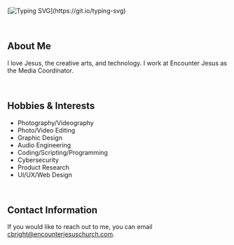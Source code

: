  [![Typing SVG](https://readme-typing-svg.herokuapp.com?font=Open+Sans&weight=600&size=30&pause=1000&color=78C1F7&width=435&lines=%F0%9F%91%8B+Hi%2C+I'm+Caleb+Bright!)](https://git.io/typing-svg)

‎ 
## About Me
I love Jesus, the creative arts, and technology. I work at Encounter Jesus as the Media Coordinator.

‎ 
## Hobbies & Interests
- Photography/Videography
- Photo/Video Editing
- Graphic Design
- Audio Engineering
- Coding/Scripting/Programming
- Cybersecurity
- Product Research
- UI/UX/Web Design

‎ 
## Contact Information
If you would like to reach out to me, you can email cbright@encounterjesuschurch.com.
